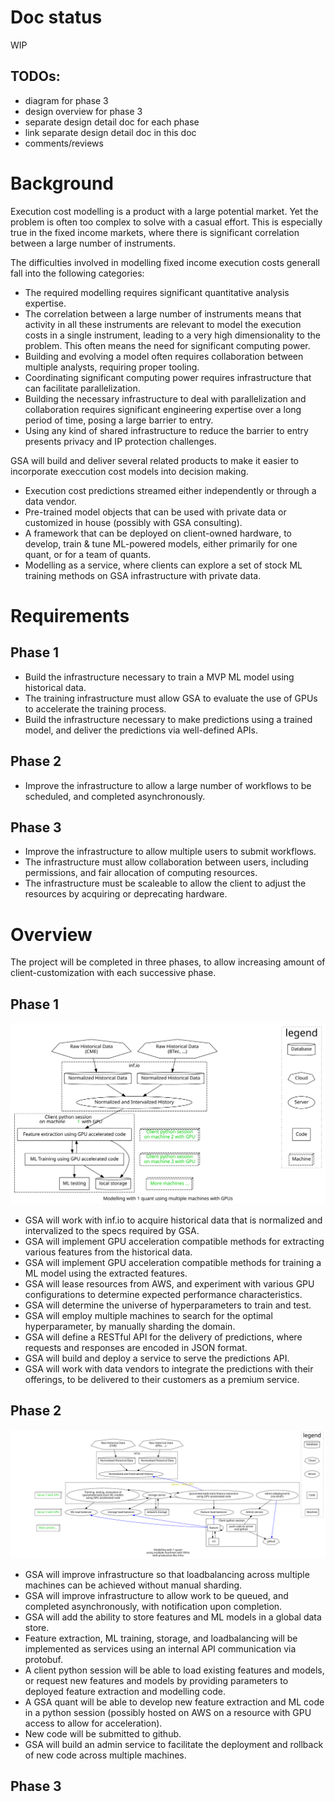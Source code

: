 # Doc status
WIP
## TODOs:
- diagram for phase 3
- design overview for phase 3
- separate design detail doc for each phase
- link separate design detail doc in this doc
- comments/reviews
 
# Background

Execution cost modelling is a product with a large potential market. Yet the problem is often too complex to solve with a casual effort. This is especially true in the fixed income markets, where there is significant correlation between a large number of instruments.

The difficulties involved in modelling fixed income execution costs generall fall into the following categories:

- The required modelling requires significant quantitative analysis expertise.
- The correlation between a large number of instruments means that activity in all these instruments are relevant to model the execution costs in a single instrument, leading to a very high dimensionality to the problem. This often means the need for significant computing power.
- Building and evolving a model often requires collaboration between multiple analysts, requiring proper tooling.
- Coordinating significant computing power requires infrastructure that can facilitate parallelization.
- Building the necessary infrastructure to deal with parallelization and collaboration requires significant engineering expertise over a long period of time, posing a large barrier to entry.
- Using any kind of shared infrastructure to reduce the barrier to entry presents privacy and IP protection challenges.

GSA will build and deliver several related products to make it easier to incorporate execcution cost models into decision making.

- Execution cost predictions streamed either independently or through a data vendor.
- Pre-trained model objects that can be used with private data or customized in house (possibly with GSA consulting).
- A framework that can be deployed on client-owned hardware, to develop, train & tune ML-powered models, either primarily for one quant, or for a team of quants.
- Modelling as a service, where clients can explore a set of stock ML training methods on GSA infrastructure with private data.

# Requirements

## Phase 1

- Build the infrastructure necessary to train a MVP ML model using historical data.
- The training infrastructure must allow GSA to evaluate the use of GPUs to accelerate the training process.
- Build the infrastructure necessary to make predictions using a trained model, and deliver the predictions via well-defined APIs.

## Phase 2

- Improve the infrastructure to allow a large number of workflows to be scheduled, and completed asynchronously.

## Phase 3

- Improve the infrastructure to allow multiple users to submit workflows.
- The infrastructure must allow collaboration between users, including permissions, and fair allocation of computing resources.
- The infrastructure must be scaleable to allow the client to adjust the resources by acquiring or deprecating hardware.

# Overview

The project will be completed in three phases, to allow increasing amount of client-customization with each successive phase.

## Phase 1
![](gpus.svg)
- GSA will work with inf.io to acquire historical data that is normalized and intervalized to the specs required by GSA.
- GSA will implement GPU acceleration compatible methods for extracting various features from the historical data.
- GSA will implement GPU acceleration compatible methods for training a ML model using the extracted features.
- GSA will lease resources from AWS, and experiment with various GPU configurations to determine expected performance characteristics.
- GSA will determine the universe of hyperparameters to train and test.
- GSA will employ multiple machines to search for the optimal hyperparameter, by manually sharding the domain.
- GSA will define a RESTful API for the delivery of predictions, where requests and responses are encoded in JSON format.
- GSA will build and deploy a service to serve the predictions API.
- GSA will work with data vendors to integrate the predictions with their offerings, to be delivered to their customers as a premium service.

## Phase 2
![](gpus_prod.svg)
- GSA will improve infrastructure so that loadbalancing across multiple machines can be achieved without manual sharding.
- GSA will improve infrastructure to allow work to be queued, and completed asynchronously, with notification upon completion.
- GSA will add the ability to store features and ML models in a global data store.
- Feature extraction, ML training, storage, and loadbalancing will be implemented as services using an internal API communication via protobuf.
- A client python session will be able to load existing features and models, or request new features and models by providing parameters to deployed feature extraction and modelling code.
- A GSA quant will be able to develop new feature extraction and ML code in a python session (possibly hosted on AWS on a resource with GPU access to allow for acceleration).
- New code will be submitted to github.
- GSA will build an admin service to facilitate the deployment and rollback of new code across multiple machines.  

## Phase 3
<!--![](users_gpus_prod.svg) -->
